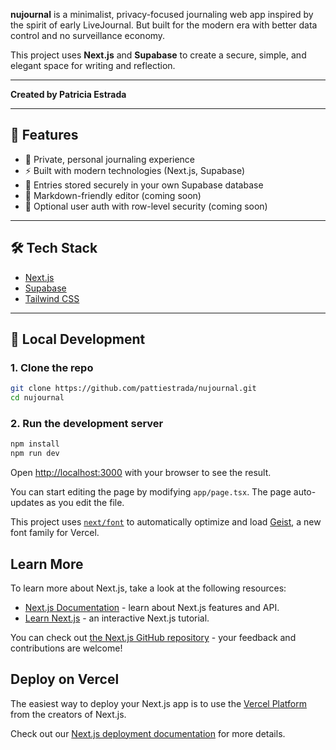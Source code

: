 **nujournal** is a minimalist, privacy-focused journaling web app inspired by the spirit of early LiveJournal. But built for the modern era with better data control and no surveillance economy.

This project uses **Next.js** and **Supabase** to create a secure, simple, and elegant space for writing and reflection.

---

**Created by Patricia Estrada**

---

## 🚀 Features

- 🧘 Private, personal journaling experience
- ⚡ Built with modern technologies (Next.js, Supabase)
- 💾 Entries stored securely in your own Supabase database
- 📝 Markdown-friendly editor (coming soon)
- 🔐 Optional user auth with row-level security (coming soon)

---

## 🛠️ Tech Stack

- [Next.js](https://nextjs.org/)
- [Supabase](https://supabase.com/)
- [Tailwind CSS](https://tailwindcss.com/)

---

## 🔧 Local Development

### 1. Clone the repo

```bash
git clone https://github.com/pattiestrada/nujournal.git
cd nujournal
```

### 2. Run the development server

```bash
npm install
npm run dev
```

Open [http://localhost:3000](http://localhost:3000) with your browser to see the result.

You can start editing the page by modifying `app/page.tsx`. The page auto-updates as you edit the file.

This project uses [`next/font`](https://nextjs.org/docs/app/building-your-application/optimizing/fonts) to automatically optimize and load [Geist](https://vercel.com/font), a new font family for Vercel.

## Learn More

To learn more about Next.js, take a look at the following resources:

- [Next.js Documentation](https://nextjs.org/docs) - learn about Next.js features and API.
- [Learn Next.js](https://nextjs.org/learn) - an interactive Next.js tutorial.

You can check out [the Next.js GitHub repository](https://github.com/vercel/next.js) - your feedback and contributions are welcome!

## Deploy on Vercel

The easiest way to deploy your Next.js app is to use the [Vercel Platform](https://vercel.com/new?utm_medium=default-template&filter=next.js&utm_source=create-next-app&utm_campaign=create-next-app-readme) from the creators of Next.js.

Check out our [Next.js deployment documentation](https://nextjs.org/docs/app/building-your-application/deploying) for more details.
